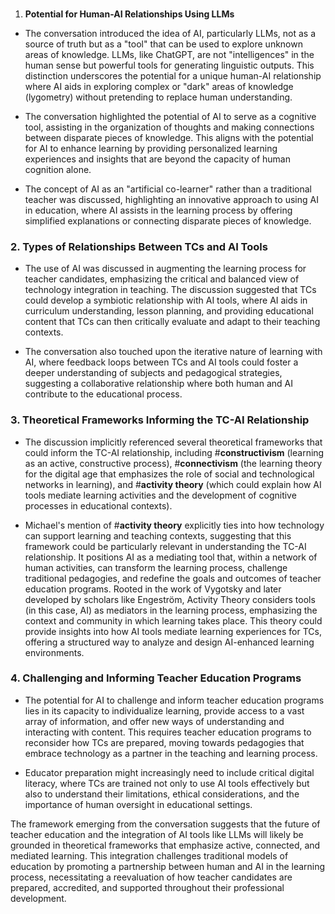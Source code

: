 
###   
1. **Potential for Human-AI Relationships Using LLMs**

- The conversation introduced the idea of AI, particularly LLMs, not as a source of truth but as a "tool" that can be used to explore unknown areas of knowledge. LLMs, like ChatGPT, are not "intelligences" in the human sense but powerful tools for generating linguistic outputs. This distinction underscores the potential for a unique human-AI relationship where AI aids in exploring complex or "dark" areas of knowledge (lygometry) without pretending to replace human understanding.
    
- The conversation highlighted the potential of AI to serve as a cognitive tool, assisting in the organization of thoughts and making connections between disparate pieces of knowledge. This aligns with the potential for AI to enhance learning by providing personalized learning experiences and insights that are beyond the capacity of human cognition alone.  

- The concept of AI as an "artificial co-learner" rather than a traditional teacher was discussed, highlighting an innovative approach to using AI in education, where AI assists in the learning process by offering simplified explanations or connecting disparate pieces of knowledge.
    

### 2. **Types of Relationships Between TCs and AI Tools**

- The use of AI was discussed in augmenting the learning process for teacher candidates, emphasizing the critical and balanced view of technology integration in teaching. The discussion suggested that TCs could develop a symbiotic relationship with AI tools, where AI aids in curriculum understanding, lesson planning, and providing educational content that TCs can then critically evaluate and adapt to their teaching contexts.
    
- The conversation also touched upon the iterative nature of learning with AI, where feedback loops between TCs and AI tools could foster a deeper understanding of subjects and pedagogical strategies, suggesting a collaborative relationship where both human and AI contribute to the educational process.
    

### 3. **Theoretical Frameworks Informing the TC-AI Relationship**

- The discussion implicitly referenced several theoretical frameworks that could inform the TC-AI relationship, including #**constructivism** (learning as an active, constructive process), #**connectivism** (the learning theory for the digital age that emphasizes the role of social and technological networks in learning), and #**activity theory** (which could explain how AI tools mediate learning activities and the development of cognitive processes in educational contexts).
    
- Michael's mention of #**activity theory** explicitly ties into how technology can support learning and teaching contexts, suggesting that this framework could be particularly relevant in understanding the TC-AI relationship. It positions AI as a mediating tool that, within a network of human activities, can transform the learning process, challenge traditional pedagogies, and redefine the goals and outcomes of teacher education programs.  Rooted in the work of Vygotsky and later developed by scholars like Engeström, Activity Theory considers tools (in this case, AI) as mediators in the learning process, emphasizing the context and community in which learning takes place. This theory could provide insights into how AI tools mediate learning experiences for TCs, offering a structured way to analyze and design AI-enhanced learning environments.
    

### 4. **Challenging and Informing Teacher Education Programs**

- The potential for AI to challenge and inform teacher education programs lies in its capacity to individualize learning, provide access to a vast array of information, and offer new ways of understanding and interacting with content. This requires teacher education programs to reconsider how TCs are prepared, moving towards pedagogies that embrace technology as a partner in the teaching and learning process.
    
- Educator preparation might increasingly need to include critical digital literacy, where TCs are trained not only to use AI tools effectively but also to understand their limitations, ethical considerations, and the importance of human oversight in educational settings.
    

The framework emerging from the conversation suggests that the future of teacher education and the integration of AI tools like LLMs will likely be grounded in theoretical frameworks that emphasize active, connected, and mediated learning. This integration challenges traditional models of education by promoting a partnership between human and AI in the learning process, necessitating a reevaluation of how teacher candidates are prepared, accredited, and supported throughout their professional development.

